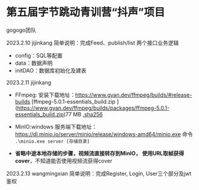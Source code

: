 # 第五届字节跳动青训营“抖声”项目

gogogo团队



2023.2.10 jijinkang  简单说明：完成Feed、publish/list 两个接口业务逻辑

- config：SQL等配置
- data：数据声明
- initDAO：数据库初始化及建表

2023.2.11 jijinkang 

- FFmpeg: 安装下载地址：https://www.gyan.dev/ffmpeg/builds/#release-builds    [ffmpeg-5.0.1-essentials_build.zip  ]   (https://www.gyan.dev/ffmpeg/builds/packages/ffmpeg-5.0.1-essentials_build.zip)77 MB [.sha256](https://www.gyan.dev/ffmpeg/builds/packages/ffmpeg-5.0.1-essentials_build.zip.sha256)

- MinIO:windows 服务端下载地址： https://dl.minio.io/server/minio/release/windows-amd64/minio.exe  命令` .\minio.exe server [存储目录]`

- **省略中途本地存储的步骤，视频流直接转存到MinIO， 使用URL取帧获得cover**，不知道能否使用视频流获得cover

2023.2.13 wangmingxian 简单说明：完成Register, Login, User三个部分及jwt鉴权






